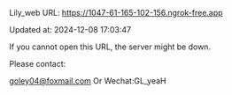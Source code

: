 Lily_web URL: https://1047-61-165-102-156.ngrok-free.app

Updated at: 2024-12-08 17:03:47

If you cannot open this URL, the server might be down.

Please contact: 

goley04@foxmail.com Or Wechat:GL_yeaH